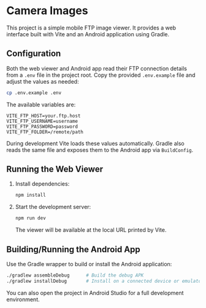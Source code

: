 # Camera Images

This project is a simple mobile FTP image viewer. It provides a web interface built with Vite and an Android application using Gradle.

## Configuration

Both the web viewer and Android app read their FTP connection details from a `.env` file in the project root. Copy the provided `.env.example` file and adjust the values as needed:

```bash
cp .env.example .env
```

The available variables are:

```
VITE_FTP_HOST=your.ftp.host
VITE_FTP_USERNAME=username
VITE_FTP_PASSWORD=password
VITE_FTP_FOLDER=/remote/path
```

During development Vite loads these values automatically. Gradle also reads the same file and exposes them to the Android app via `BuildConfig`.

## Running the Web Viewer

1. Install dependencies:
   ```bash
   npm install
   ```
2. Start the development server:
   ```bash
   npm run dev
   ```
   The viewer will be available at the local URL printed by Vite.

## Building/Running the Android App

Use the Gradle wrapper to build or install the Android application:

```bash
./gradlew assembleDebug      # Build the debug APK
./gradlew installDebug       # Install on a connected device or emulator
```

You can also open the project in Android Studio for a full development environment.
